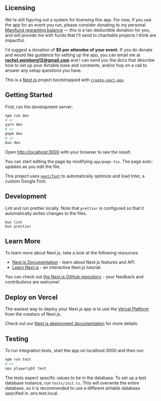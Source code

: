 ## Licensing

We're still figuring out a system for licensing this app. For now, if you use the app for an event you run, please consider donating to my personal [Manifund regranting balance](https://manifund.org/Rachel) — this is a tax-deductible donation for you, and will provide me with funds that I'll send to charitable projects I think are impactful.

I'd suggest a donation of **$5 per attendee of your event.** If you do donate and would like guidance for setting up the app, you can email me at **rachel.weinberg12@gmail.com** and I can send you the docs that describe how to set up your Airtable base and constants, and/or hop on a call to answer any setup questions you have.

This is a [Next.js](https://nextjs.org/) project bootstrapped with [`create-next-app`](https://github.com/vercel/next.js/tree/canary/packages/create-next-app).

## Getting Started

First, run the development server:

```bash
npm run dev
# or
yarn dev
# or
pnpm dev
# or
bun dev
```

Open [http://localhost:3000](http://localhost:3000) with your browser to see the result.

You can start editing the page by modifying `app/page.tsx`. The page auto-updates as you edit the file.

This project uses [`next/font`](https://nextjs.org/docs/basic-features/font-optimization) to automatically optimize and load Inter, a custom Google Font.

## Development

Lint and run prettier locally. Note that `prettier` is configured so that it
automatically writes changes to the files.

```
bun lint
bun prettier
```

## Learn More

To learn more about Next.js, take a look at the following resources:

- [Next.js Documentation](https://nextjs.org/docs) - learn about Next.js features and API.
- [Learn Next.js](https://nextjs.org/learn) - an interactive Next.js tutorial.

You can check out [the Next.js GitHub repository](https://github.com/vercel/next.js/) - your feedback and contributions are welcome!

## Deploy on Vercel

The easiest way to deploy your Next.js app is to use the [Vercel Platform](https://vercel.com/new?utm_medium=default-template&filter=next.js&utm_source=create-next-app&utm_campaign=create-next-app-readme) from the creators of Next.js.

Check out our [Next.js deployment documentation](https://nextjs.org/docs/deployment) for more details.

## Testing

To run integration tests, start the app on localhost:3000 and then run:

```bash
npm run test
# or
npx playwright test
```

The tests expect specific values to be in the database. To set up a test database instance, run `tests/init.ts`. This will overwrite the entire database, so it is recommended to use a different airtable database specified in .env.test.local.
